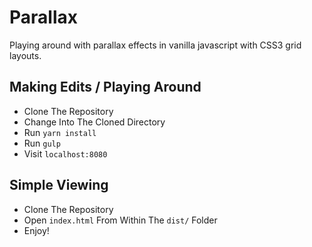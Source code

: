 # Parallax
Playing around with parallax effects in vanilla javascript with CSS3 grid layouts.

## Making Edits / Playing Around
  - Clone The Repository
  - Change Into The Cloned Directory
  - Run `yarn install`
  - Run `gulp`
  - Visit `localhost:8080`
  
## Simple Viewing
  - Clone The Repository
  - Open `index.html` From Within The `dist/` Folder
  - Enjoy!
